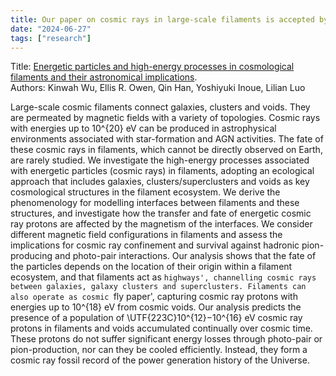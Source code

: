 ```yaml
---
title: Our paper on cosmic rays in large-scale filaments is accepted by Universe.
date: "2024-06-27"
tags: ["research"]
---
```

Title: [Energetic particles and high-energy processes in cosmological filaments and their astronomical implications](https://arxiv.org/abs/2407.01208).  
Authors: Kinwah Wu, Ellis R. Owen, Qin Han, Yoshiyuki Inoue, Lilian Luo

Large-scale cosmic filaments connect galaxies, clusters and voids. They are permeated by magnetic fields with a variety of topologies. Cosmic rays with energies up to 10^{20} eV can be produced in astrophysical environments associated with star-formation and AGN activities. The fate of these cosmic rays in filaments, which cannot be directly observed on Earth, are rarely studied. We investigate the high-energy processes associated with energetic particles (cosmic rays) in filaments, adopting an ecological approach that includes galaxies, clusters/superclusters and voids as key cosmological structures in the filament ecosystem. We derive the phenomenology for modelling interfaces between filaments and these structures, and investigate how the transfer and fate of energetic cosmic ray protons are affected by the magnetism of the interfaces. We consider different magnetic field configurations in filaments and assess the implications for cosmic ray confinement and survival against hadronic pion-producing and photo-pair interactions. Our analysis shows that the fate of the particles depends on the location of their origin within a filament ecosystem, and that filaments act as `highways', channelling cosmic rays between galaxies, galaxy clusters and superclusters. Filaments can also operate as cosmic `fly paper', capturing cosmic ray protons with energies up to 10^{18} eV from cosmic voids. Our analysis predicts the presence of a population of \UTF{223C}10^{12}−10^{16} eV cosmic ray protons in filaments and voids accumulated continually over cosmic time. These protons do not suffer significant energy losses through photo-pair or pion-production, nor can they be cooled efficiently. Instead, they form a cosmic ray fossil record of the power generation history of the Universe.